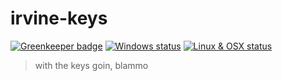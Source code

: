 # irvine-keys

[![Greenkeeper badge](https://badges.greenkeeper.io/SupportClass/irvine-keys.svg)](https://greenkeeper.io/)
[![Windows status](https://travis-ci.org/SupportClass/irvine-keys.svg?branch=master)](https://travis-ci.org/SupportClass/irvine-keys)
[![Linux & OSX status](https://ci.appveyor.com/api/projects/status/h2apods3dq7f1jwa?svg=true)](https://ci.appveyor.com/project/Lange/irvine-keys)

> with the keys goin, blammo
